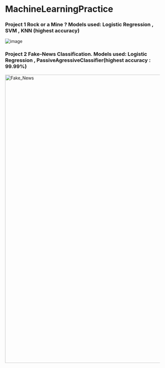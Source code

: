 # MachineLearningPractice

### Project 1 Rock or a Mine ? Models used: Logistic Regression , SVM , KNN (highest accuracy)
![image](https://github.com/Geeky-Sam01/MachineLearningPractise/assets/71366418/9e4208de-cda1-4aaf-8e3d-85d6993aa7f0)

### Project 2 Fake-News Classification. Models used: Logistic Regression , PassiveAgressiveClassifier(highest accuracy : 99.99%)
<img width="935" alt="Fake_News" src="https://github.com/Geeky-Sam01/MachineLearningPractise/assets/71366418/68db7923-f2a9-4de5-9c85-6e8123599741"> 
